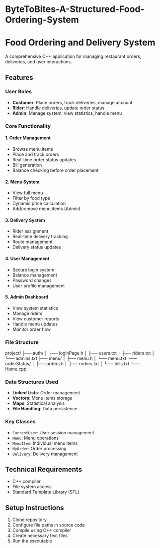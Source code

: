 # ByteToBites-A-Structured-Food-Ordering-System

# Food Ordering and Delivery System

A comprehensive C++ application for managing restaurant orders, deliveries, and user interactions.

## Features

### User Roles
- **Customer**: Place orders, track deliveries, manage account
- **Rider**: Handle deliveries, update order status
- **Admin**: Manage system, view statistics, handle menu

### Core Functionality

#### 1. Order Management
- Browse menu items
- Place and track orders
- Real-time order status updates
- Bill generation
- Balance checking before order placement

#### 2. Menu System
- View full menu
- Filter by food type
- Dynamic price calculation
- Add/remove menu items (Admin)

#### 3. Delivery System
- Rider assignment
- Real-time delivery tracking
- Route management
- Delivery status updates

#### 4. User Management
- Secure login system
- Balance management
- Password changes
- User profile management

#### 5. Admin Dashboard
- View system statistics
- Manage riders
- View customer reports
- Handle menu updates
- Monitor order flow

### File Structure
project/
├── auth/
│ ├── loginPage.h
│ ├── users.txt
│ ├── riders.txt
│ └── admins.txt
├── menu/
│ ├── menu.h
│ └── menu.txt
├── orderStatus/
│ ├── orders.h
│ ├── orders.txt
│ └── bills.txt
└── Home.cpp



### Data Structures Used
- **Linked Lists**: Order management
- **Vectors**: Menu items storage
- **Maps**: Statistical analysis
- **File Handling**: Data persistence

### Key Classes
- `CurrentUser`: User session management
- `Menu`: Menu operations
- `MenuItem`: Individual menu items
- `MyOrder`: Order processing
- `Delivery`: Delivery management

## Technical Requirements
- C++ compiler
- File system access
- Standard Template Library (STL)

## Setup Instructions
1. Clone repository
2. Configure file paths in source code
3. Compile using C++ compiler
4. Create necessary text files
5. Run the executable


